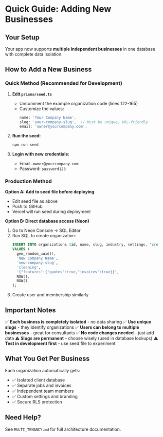 # Quick Guide: Adding New Businesses

## Your Setup
Your app now supports **multiple independent businesses** in one database with complete data isolation.

## How to Add a New Business

### Quick Method (Recommended for Development)

1. **Edit `prisma/seed.ts`**
   - Uncomment the example organization code (lines 122-165)
   - Customize the values:
     ```typescript
     name: 'Your Company Name',
     slug: 'your-company-slug',  // Must be unique, URL-friendly
     email: 'owner@yourcompany.com',
     ```

2. **Run the seed:**
   ```bash
   npm run seed
   ```

3. **Login with new credentials:**
   - Email: `owner@yourcompany.com`
   - Password: `password123`

### Production Method

**Option A: Add to seed file before deploying**
- Edit seed file as above
- Push to GitHub
- Vercel will run seed during deployment

**Option B: Direct database access (Neon)**
1. Go to Neon Console → SQL Editor
2. Run SQL to create organization:
   ```sql
   INSERT INTO organizations (id, name, slug, industry, settings, "createdAt", "updatedAt")
   VALUES (
     gen_random_uuid(),
     'New Company Name',
     'new-company-slug',
     'cleaning',
     '{"features":{"quotes":true,"invoices":true}}',
     NOW(),
     NOW()
   );
   ```
3. Create user and membership similarly

## Important Notes

✅ **Each business is completely isolated** - no data sharing
✅ **Use unique slugs** - they identify organizations
✅ **Users can belong to multiple businesses** - great for consultants
✅ **No code changes needed** - just add data
⚠️ **Slugs are permanent** - choose wisely (used in database lookups)
⚠️ **Test in development first** - use seed file to experiment

## What You Get Per Business

Each organization automatically gets:
- ✅ Isolated client database
- ✅ Separate jobs and invoices
- ✅ Independent team members
- ✅ Custom settings and branding
- ✅ Secure RLS protection

## Need Help?

See `MULTI_TENANCY.md` for full architecture documentation.
